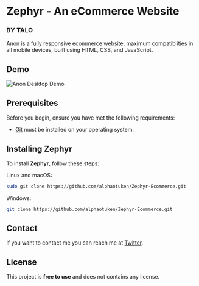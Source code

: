 # Zephyr - An eCommerce Website
### BY TALO

Anon is a fully responsive ecommerce website, maximum compatiblities in all mobile devices, built using HTML, CSS, and JavaScript.

## Demo

![Anon Desktop Demo](./website-demo-image/desktop.png "Desktop Demo")

## Prerequisites

Before you begin, ensure you have met the following requirements:

* [Git](https://git-scm.com/downloads "Download Git") must be installed on your operating system.

## Installing Zephyr

To install **Zephyr**, follow these steps:

Linux and macOS:

```bash
sudo git clone https://github.com/alphaotuken/Zephyr-Ecommerce.git
```

Windows:

```bash
git clone https://github.com/alphaotuken/Zephyr-Ecommerce.git
```

## Contact

If you want to contact me you can reach me at [Twitter](https://www.twitter.com/taloisik).

## License

This project is **free to use** and does not contains any license.
